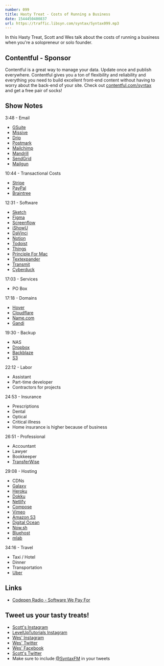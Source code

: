 ```yaml
---
number: 099
title: Hasty Treat - Costs of Running a Business
date: 1544450400837
url: https://traffic.libsyn.com/syntax/Syntax099.mp3
---
```


In this Hasty Treat, Scott and Wes talk about the costs of running a business when you're a solopreneur or solo founder.

## Contentful - Sponsor

Contentful is a great way to manage your data. Update once and publish everywhere. Contentful gives you a ton of flexibility and reliability and everything you need to build excellent front-end content without having to worry about the back-end of your site. Check out [contentful.com/syntax](https://www.contentful.com/syntax/) and get a free pair of socks!

## Show Notes

3:48 - Email

* [GSuite](https://gsuite.google.com/)
* [Missive](https://missiveapp.com/)
* [Drip](https://www.drip.com/)
* [Postmark](https://postmarkapp.com/)
* [Mailchimp](https://mailchimp.com/)
* [Mandrill](https://mandrill.com/)
* [SendGrid](https://sendgrid.com/)
* [Mailgun](https://www.mailgun.com/)

10:44 - Transactional Costs

* [Stripe](https://stripe.com/)
* [PayPal](https://www.paypal.com)
* [Braintree](https://www.braintreepayments.com/)

12:31 - Software

* [Sketch](https://www.sketchapp.com/)
* [Figma](https://www.figma.com/)
* [Screenflow](https://www.telestream.net/screenflow)
* [iShowU](https://www.shinywhitebox.com/ishowu-studio-2)
* [DaVinci](https://www.blackmagicdesign.com/products/davinciresolve/)
* [Notion](https://www.notion.so/?r=f30ad6f0d28441729bcea76a77549938)
* [Todoist](https://todoist.com/)
* [Things](https://culturedcode.com/things/)
* [Principle For Mac](http://principleformac.com/)
* [Textexpander](https://textexpander.com/)
* [Transmit](https://panic.com/transmit/)
* [Cyberduck](https://cyberduck.io/)

17:03 - Services

* PO Box

17:18 - Domains

* [Hover](https://www.hover.com/)
* [Cloudflare](https://www.cloudflare.com/)
* [Name.com](https://www.name.com/)
* [Gandi](https://www.gandi.net/)

19:30 - Backup

* NAS
* [Dropbox](https://www.dropbox.com)
* [Backblaze](https://www.backblaze.com/)
* [S3](https://aws.amazon.com/s3/)

22:12 - Labor

* Assistant
* Part-time developer
* Contractors for projects

24:53 - Insurance

* Prescriptions
* Dental
* Optical
* Critical illness
* Home insurance is higher because of business

26:51 - Professional

* Accountant
* Lawyer
* Bookkeeper
* [TransferWise](https://transferwise.com/us/)

29:08 - Hosting

* CDNs
* [Galaxy](https://www.meteor.com/hosting)
* [Heroku](https://www.heroku.com/)
* [Dokku](http://dokku.viewdocs.io/dokku/)
* [Netlify](https://www.netlify.com/)
* [Compose](https://www.compose.com/)
* [Vimeo](https://vimeo.com/)
* [Amazon S3](https://aws.amazon.com/s3/)
* [Digital Ocean](https://www.digitalocean.com/)
* [Now.sh](https://now.sh)
* [Bluehost](https://www.bluehost.com/)
* [mlab](https://mlab.com/)

34:16 - Travel

* Taxi / Hotel
* Dinner
* Transportation
* [Uber](https://www.uber.com/)

## Links
* [Codepen Radio - Software We Pay For](https://blog.codepen.io/2018/11/27/201-software-we-pay-for/)

## Tweet us your tasty treats!
* [Scott's Instagram](https://www.instagram.com/stolinski/)
* [LevelUpTutorials Instagram](https://www.instagram.com/LevelUpTutorials/)
* [Wes' Instagram](https://www.instagram.com/wesbos/)
* [Wes' Twitter](https://twitter.com/wesbos)
* [Wes' Facebook](https://www.facebook.com/wesbos.developer)
* [Scott's Twitter](https://twitter.com/stolinski)
* Make sure to include [@SyntaxFM](https://twitter.com/SyntaxFM) in your tweets
